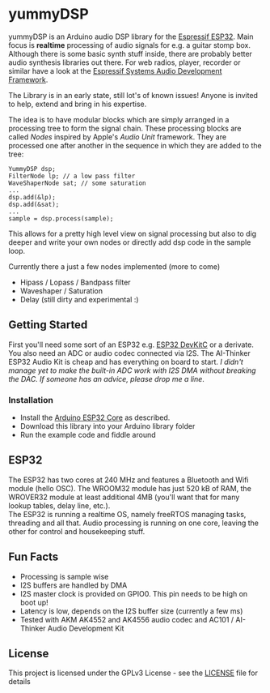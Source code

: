 # yummyDSP
yummyDSP is an Arduino audio DSP library for the [Espressif ESP32](https://www.espressif.com/en/products/hardware/esp32/overview). 
Main focus is **realtime** processing of audio signals for e.g. a guitar stomp box.  
Although there is some basic synth stuff inside, there are probably better audio synthesis libraries out there. 
For web radios, player, recorder or similar have a look at the [Espressif Systems Audio Development Framework](https://github.com/espressif/esp-adf).

The Library is in an early state, still lot's of known issues! Anyone is invited to help, extend and bring in his expertise. 

The idea is to have modular blocks which are simply arranged in a processing tree to form the signal chain. 
These processing blocks are called *Nodes* inspired by Apple's *Audio Unit* framework. They are processed one after another in the sequence in which they are added to the tree:

```
YummyDSP dsp;
FilterNode lp; // a low pass filter
WaveShaperNode sat; // some saturation
...
dsp.add(&lp);
dsp.add(&sat);
...
sample = dsp.process(sample);

```
This allows for a pretty high level view on signal processing but also to dig deeper and write your own nodes or directly add dsp code in the sample loop. 

Currently there a just a few nodes implemented (more to come)

- Hipass / Lopass / Bandpass filter
- Waveshaper / Saturation
- Delay (still dirty and experimental :)

## Getting Started

First you'll need some sort of an ESP32 e.g. [ESP32 DevKitC](https://www.espressif.com/en/products/hardware/esp32-devkitc/overview) or a derivate.  
You also need an ADC or audio codec connected via I2S. The AI-Thinker ESP32 Audio Kit is cheap and has everything on board to start. 
*I didn't manage yet to make the built-in ADC work with I2S DMA without breaking the DAC. If someone has an advice, please drop me a line*. 
 

### Installation
- Install the [Arduino ESP32 Core](https://github.com/espressif/arduino-esp32) as described. 
- Download this library into your Arduino library folder
- Run the example code and fiddle around 


## ESP32
The ESP32 has two cores at 240 MHz and features a Bluetooth and Wifi module (hello OSC). The WROOM32 module has just 520 kB of RAM, the WROVER32 module at least additional 4MB (you'll want that for many lookup tables, delay line, etc.).  
The ESP32 is running a realtime OS, namely freeRTOS managing tasks, threading and all that. 
Audio processing is running on one core, leaving the other for control and housekeeping stuff. 

## Fun Facts
- Processing is sample wise 
- I2S buffers are handled by DMA
- I2S master clock is provided on GPIO0. This pin needs to be high on boot up!
- Latency is low, depends on the I2S buffer size (currently a few ms)
- Tested with AKM AK4552 and AK4556 audio codec and AC101 / AI-Thinker Audio Development Kit


## License

This project is licensed under the GPLv3 License - see the [LICENSE](LICENSE) file for details


